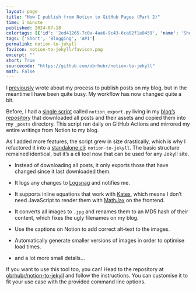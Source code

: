 ```yaml
---
layout: page
title: "How I publish from Notion to GitHub Pages (Part 2)"
time: 1 minute
published: 2024-07-18
colortags: [{'id': '2ed41265-7c0a-4aa6-9c43-6ca82f1a0459', 'name': 'Short', 'color': 'default'}, {'id': 'd4527084-e89a-472f-a8aa-454b5d0a3eeb', 'name': 'Blogging', 'color': 'gray'}, {'id': '26e3acab-0124-4773-a185-49dd8760c91c', 'name': 'API', 'color': 'orange'}]
tags: ['Short', 'Blogging', 'API']
permalink: notion-to-jekyll
favicon: notion-to-jekyll/favicon.png
excerpt: ""
short: True
sourcecode: "https://github.com/obrhubr/notion-to-jekyll"
math: False
---
```


I [previously](https://obrhubr.org/created-blog) wrote about my process to publish posts on my blog, but in the meantime I have been quite busy. My workflow has now changed quite a bit.

Before, I had a [single script](https://github.com/obrhubr/obrhubr.github.io/blob/5521915354da232c5bc40c8d8a035f6c7d2fd953/notion_export.py) called `notion_export.py` living in my [blog’s repository](https://github.com/obrhubr/obrhubr.github.io) that downloaded all posts and their assets and copied them into my `_posts` directory. This script ran daily on GitHub Actions and mirrored my entire writings from Notion to my blog.

As I added more features, the script grew in size drastically, which is why I refactored it into a [standalone cli](https://github.com/obrhubr/notion-to-jekyll): `notion-to-jekyll`. The basic structure remained identical, but it’s a cli tool now that can be used for any Jekyll site.

- Instead of downloading all posts, it only exports those that have changed since it last downloaded them.

- It logs any changes to [Logsnag](https://logsnag.com/) and notifies me.

- It supports inline equations that work with [Katex](https://katex.org/), which means I don’t need JavaScript to render them with [MathJax](https://www.mathjax.org/) on the frontend.

- It converts all images to `.jpg` and renames them to an MD5 hash of their content, which fixes the ugly filenames on my blog.

- Use the captions on Notion to add correct alt-text to the images.

- Automatically generate smaller versions of images in order to optimise load times.

- and a lot more small details…

If you want to use this tool too, you can! Head to the repository at [obrhubr/notion-to-jekyll](https://github.com/obrhubr/notion-to-jekyll) and follow the instructions. You can customise it to fit your use case with the provided command line options.

